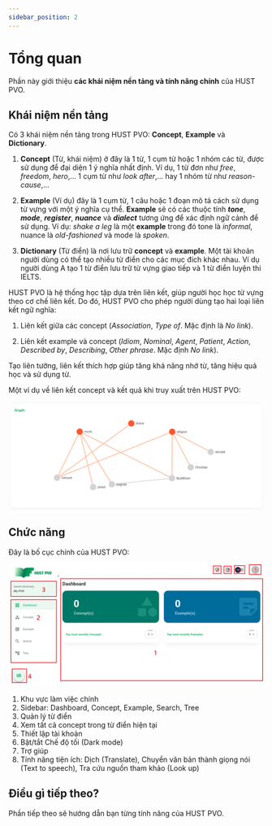 ```yaml
---
sidebar_position: 2
---
```


# Tổng quan

Phần này giới thiệu **các khái niệm nền tảng và tính năng chính** của HUST PVO.

## Khái niệm nền tảng

Có 3 khái niệm nền tảng trong HUST PVO: **Concept**, **Example** và **Dictionary**.

1. **Concept** (Từ, khái niệm) ở đây là 1 từ, 1 cụm từ hoặc 1 nhóm các từ, được sử dụng để đại diện 1 ý nghĩa nhất định. Ví dụ, 1 từ đơn như *free*, *freedom*, *hero*,... 1 cụm từ như *look after*,... hay 1 nhóm từ như *reason-cause*,...

2. **Example** (Ví dụ) đây là 1 cụm từ, 1 câu hoặc 1 đoạn mô tả cách sử dụng từ vựng với một ý nghĩa cụ thể. **Example** sẽ có các thuộc tính ***tone***, ***mode***, ***register***, ***nuance*** và ***dialect*** tương ứng để xác định ngữ cảnh để sử dụng. Ví dụ: *shake a leg* là một **example** trong đó tone là *informal*, nuance là *old-fashioned* và mode là *spoken*.

3. **Dictionary** (Từ điển) là nơi lưu trữ **concept** và **example**. Một tài khoản người dùng có thể tạo nhiều từ điển cho các mục đích khác nhau. Ví dụ người dùng A tạo 1 từ điển lưu trữ từ vựng giao tiếp và 1 từ điển luyện thi IELTS.

HUST PVO là hệ thống học tập dựa trên liên kết, giúp người học học từ vựng theo cơ chế liên kết. Do đó, HUST PVO cho phép người dùng tạo hai loại liên kết ngữ nghĩa:

1. Liên kết giữa các concept (*Association*, *Type of*. Mặc định là *No link*).

2. Liên kết example và concept (*Idiom*, *Nominal*, *Agent*, *Patient*, *Action*, *Described by*, *Describing*, *Other phrase*. Mặc định *No link*).

Tạo liên tưởng, liên kết thích hợp giúp tăng khả năng nhớ từ, tăng hiệu quả học và sử dụng từ.

Một ví dụ về liên kết concept và kết quả khi truy xuất trên HUST PVO:

![Example graph](./img/Graph.png)

## Chức năng

Đây là bố cục chính của HUST PVO:

![Layout](./img/Layout.png)

1. Khu vực làm việc chính
2. Sidebar: Dashboard, Concept, Example, Search, Tree
3. Quản lý từ điển
4. Xem tất cả concept trong từ điển hiện tại
5. Thiết lập tài khoản
6. Bật/tắt Chế độ tối (Dark mode)
7. Trợ giúp
8. Tính năng tiện ích: Dịch (Translate), Chuyển văn bản thành giọng nói (Text to speech), Tra cứu nguồn tham khảo (Look up) 

## Điều gì tiếp theo?

Phần tiếp theo sẽ hướng dẫn bạn từng tính năng của HUST PVO.




